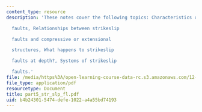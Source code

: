 ```yaml
---
content_type: resource
description: 'These notes cover the following topics: Characteristics of strikeslip

  faults, Relationships between strikeslip

  faults and compressive or extensional

  structures, What happens to strikeslip

  faults at depth?, Systems of strikeslip

  faults.'
file: /media/https%3A/open-learning-course-data-rc.s3.amazonaws.com/12-113-structural-geology-fall-2005/b4b243015474defe1022a4a55bd74193_part5_str_slp_fl.pdf
file_type: application/pdf
resourcetype: Document
title: part5_str_slp_fl.pdf
uid: b4b24301-5474-defe-1022-a4a55bd74193
---
```

